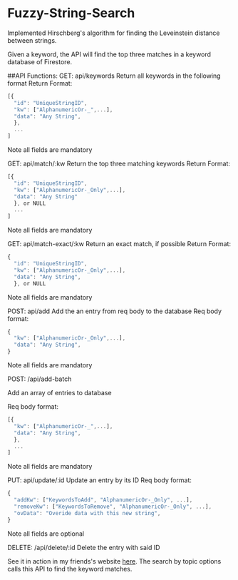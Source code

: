 # Fuzzy-String-Search

Implemented Hirschberg's algorithm for finding the Leveinstein distance between strings.

Given a keyword, the API will find the top three matches in a keyword database of Firestore.

##API Functions:
GET: api/keywords
Return all keywords in the following format
Return Format:

```javascript
[{
  "id": "UniqueStringID",
  "kw": ["AlphanumericOr-_",...],
  "data": "Any String",
  },
  ...
]
```
Note all fields are mandatory


GET: api/match/:kw
Return the top three matching keywords
Return Format:

```javascript
[{
  "id": "UniqueStringID",
  "kw": ["AlphanumericOr-_Only",...],
  "data": "Any String"
  }, or NULL
  ...
]
```

Note all fields are mandatory


GET: api/match-exact/:kw
Return an exact match, if possible
Return Format:

```javascript
{
  "id": "UniqueStringID",
  "kw": ["AlphanumericOr-_Only",...],
  "data": "Any String",
  }, or NULL
```
Note all fields are mandatory

POST: api/add
Add the an entry from req body to the database
Req body format:

```javascript
{
  "kw": ["AlphanumericOr-_Only",...],
  "data": "Any String",
}
```
 
Note all fields are mandatory


POST: /api/add-batch

Add an array of entries to database

Req body format:

```javascript
[{
  "kw": ["AlphanumericOr-_",...],
  "data": "Any String",
  },
  ...
]
```

Note all fields are mandatory


PUT: api/update/:id
Update an entry by its ID
Req body format:

```javascript
{
  "addKw": ["KeywordsToAdd", "AlphanumericOr-_Only", ...],
  "removeKw": ["KeywordsToRemove", "AlphanumericOr-_Only", ...],
  "ovData": "Overide data with this new string",
}
```

Note all fields are optional


DELETE: /api/delete/:id
Delete the entry with said ID

See it in action in my friends's website [here](https://1liale.github.io/PersonalWebsite/).
The search by topic options calls this API to find the keyword matches.
